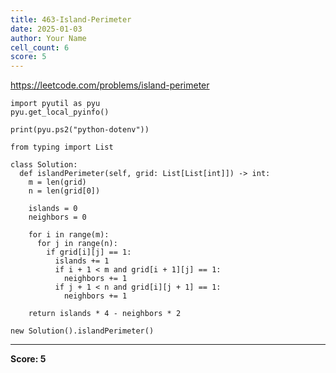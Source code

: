 ```yaml
---
title: 463-Island-Perimeter
date: 2025-01-03
author: Your Name
cell_count: 6
score: 5
---
```


https://leetcode.com/problems/island-perimeter


```
import pyutil as pyu
pyu.get_local_pyinfo()
```


```
print(pyu.ps2("python-dotenv"))
```


```
from typing import List
```


```
class Solution:
  def islandPerimeter(self, grid: List[List[int]]) -> int:
    m = len(grid)
    n = len(grid[0])

    islands = 0
    neighbors = 0

    for i in range(m):
      for j in range(n):
        if grid[i][j] == 1:
          islands += 1
          if i + 1 < m and grid[i + 1][j] == 1:
            neighbors += 1
          if j + 1 < n and grid[i][j + 1] == 1:
            neighbors += 1

    return islands * 4 - neighbors * 2
```


```
new Solution().islandPerimeter()
```


---
**Score: 5**